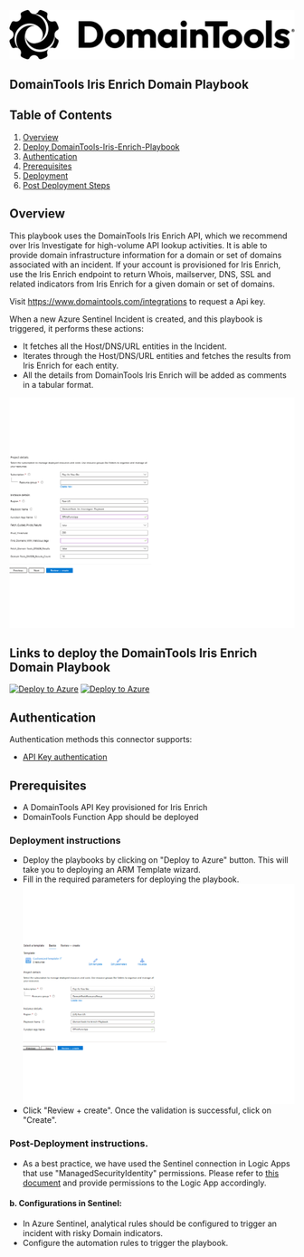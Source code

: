 ![DomainTools](images/logo.png)<br>
## DomainTools Iris Enrich Domain Playbook
## Table of Contents

1. [Overview](#overview)
2. [Deploy DomainTools-Iris-Enrich-Playbook](#deployplaybook)
3. [Authentication](#authentication)
4. [Prerequisites](#prerequisites)
5. [Deployment](#deployment)
6. [Post Deployment Steps](#postdeployment)


<a name="overview">

## Overview
This playbook uses the DomainTools Iris Enrich API, which we recommend over Iris Investigate for high-volume API lookup activities. It is able to provide domain infrastructure information for a domain or set of domains associated with an incident. If your account is provisioned for Iris Enrich, use the Iris Enrich endpoint to return Whois, mailserver, DNS, SSL and related indicators from Iris Enrich for a given domain or set of domains.
 
Visit https://www.domaintools.com/integrations to request a Api key.

When a new Azure Sentinel Incident is created, and this playbook is triggered, it performs these actions:

- It fetches all the Host/DNS/URL entities in the Incident.
- Iterates through the Host/DNS/URL entities and fetches the results from Iris Enrich for each entity.
- All the details from DomainTools Iris Enrich will be added as comments in a tabular format.


![Incident Comments](images/enrich_comments.png)

<a name="deployplaybook">

## Links to deploy the DomainTools Iris Enrich Domain Playbook

[![Deploy to Azure](https://aka.ms/deploytoazurebutton)](https://portal.azure.com/#create/Microsoft.Template/uri/https%3A%2F%2Fraw.githubusercontent.com%2FAzure%2FAzure-Sentinel%2Fmaster%2FSolutions%2FDomainTools%2FPlaybooks%2FDomainTools-Iris-Enrich-Playbook%2Fazuredeploy.json) [![Deploy to Azure](https://aka.ms/deploytoazuregovbutton)](https://portal.azure.us/#create/Microsoft.Template/uri/https%3A%2F%2Fraw.githubusercontent.com%2FAzure%2FAzure-Sentinel%2Fmaster%2FSolutions%2FDomainTools%2FPlaybooks%2FDomainTools-Iris-Enrich-Playbook%2Fazuredeploy.json)

<a name="authentication">

## Authentication
Authentication methods this connector supports:
 - [API Key authentication](https://www.domaintools.com/integrations)

<a name="prerequisites">

## Prerequisites
- A DomainTools API Key provisioned for Iris Enrich
- DomainTools Function App should be deployed

<a name="deployment">

### Deployment instructions
- Deploy the playbooks by clicking on "Deploy to Azure" button. This will take you to deploying an ARM Template wizard.
- Fill in the required parameters for deploying the playbook.
  ![deployment](images/deployment.png)  
- Click "Review + create". Once the validation is successful, click on "Create".


<a name="postdeployment">

### Post-Deployment instructions.
- As a best practice, we have used the Sentinel connection in Logic Apps that use "ManagedSecurityIdentity" permissions. Please refer to [this document](https://techcommunity.microsoft.com/t5/microsoft-sentinel-blog/what-s-new-managed-identity-for-azure-sentinel-logic-apps/ba-p/2068204) and provide permissions to the Logic App accordingly.
#### b. Configurations in Sentinel:
- In Azure Sentinel, analytical rules should be configured to trigger an incident with risky Domain indicators.
- Configure the automation rules to trigger the playbook.

